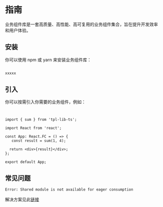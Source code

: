 # 指南

业务组件库是一套高质量、高性能、高可复用的业务组件集合，旨在提升开发效率和用户体验。

## 安装

你可以使用 npm 或 yarn 来安装业务组件库：

```bash

xxxxx

```

## 引入

你可以按需引入你需要的业务组件，例如：

```tsx | pure


import { sum } from 'tpl-lib-ts';

import React from 'react';

const App: React.FC = () => {
   const result = sum(1, 4);

  return <div>{result}</div>;
};

export default App;
```

## 常见问题

```bash
Error: Shared module is not available for eager consumption

```

解决方案见此[链接](https://www.webpackjs.com/concepts/module-federation/#Uncaught-Error-Shared-module-is-not-available-for-eager-consumption)
